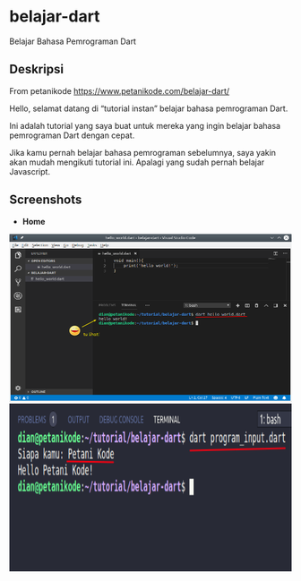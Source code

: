 # belajar-dart
Belajar Bahasa Pemrograman Dart

Deskripsi
---------
From petanikode
https://www.petanikode.com/belajar-dart/

Hello, selamat datang di “tutorial instan” belajar bahasa pemrograman Dart.

Ini adalah tutorial yang saya buat untuk mereka yang ingin belajar bahasa pemrograman Dart dengan cepat.

Jika kamu pernah belajar bahasa pemrograman sebelumnya, saya yakin akan mudah mengikuti tutorial ini. Apalagi yang sudah pernah belajar Javascript.

Screenshots
----------
* **Home**<br>
<p float="left">
<img src="https://github.com/ahmadzuh/Belajar-Dart/blob/master/screenshot/program-helloworld.png" alt="Login" width="600dp" height="300dp">          
<img src="https://github.com/ahmadzuh/Belajar-Dart/blob/master/screenshot/input-output.png" alt="Detail Blog" width="600dp" height="300dp">
</p>
